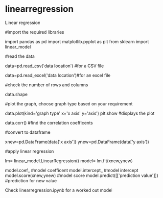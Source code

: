 # linearregression
Linear regression

#import the required libraries

import pandas as pd
import matplotlib.pyplot as plt
from sklearn import linear_model

#read the data 

data=pd.read_csv('data location') #for a CSV file

data=pd.read_excel('data location')#for an excel file

#check the number of rows and columns

data.shape

#plot the graph, choose graph type based on your requirement

data.plot(kind='graph type' x='x axis' y='axis')
plt.show #displays the plot

data.corr() #find the correlation coefficents

#convert to dataframe

xnew=pd.DataFrame(data['x axis'])
ynew=pd.DataFrame(data['y axis'])

#apply linear regression

lm= linear_model.LinearRegression() 
model= lm.fit(xnew,ynew)

model.coef_ #model coefficent 
model.intercept_ #model intercept
model.score(xnew,ynew) #model score
model.predict([['prediction value']]) #prediction for new value

Check linearregression.ipynb for a worked out model
 
